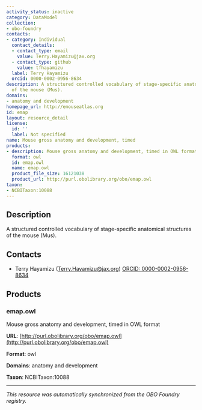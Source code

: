 ```yaml
---
activity_status: inactive
category: DataModel
collection:
- obo-foundry
contacts:
- category: Individual
  contact_details:
  - contact_type: email
    value: Terry.Hayamizu@jax.org
  - contact_type: github
    value: tfhayamizu
  label: Terry Hayamizu
  orcid: 0000-0002-0956-8634
description: A structured controlled vocabulary of stage-specific anatomical structures
  of the mouse (Mus).
domains:
- anatomy and development
homepage_url: http://emouseatlas.org
id: emap
layout: resource_detail
license:
  id: ''
  label: Not specified
name: Mouse gross anatomy and development, timed
products:
- description: Mouse gross anatomy and development, timed in OWL format
  format: owl
  id: emap.owl
  name: emap.owl
  product_file_size: 16121038
  product_url: http://purl.obolibrary.org/obo/emap.owl
taxon:
- NCBITaxon:10088
---
```

## Description

A structured controlled vocabulary of stage-specific anatomical structures of the mouse (Mus).

## Contacts

- Terry Hayamizu (Terry.Hayamizu@jax.org) [ORCID: 0000-0002-0956-8634](https://orcid.org/0000-0002-0956-8634)

## Products

### emap.owl

Mouse gross anatomy and development, timed in OWL format

**URL**: [http://purl.obolibrary.org/obo/emap.owl](http://purl.obolibrary.org/obo/emap.owl)

**Format**: owl

**Domains**: anatomy and development

**Taxon**: NCBITaxon:10088

---

*This resource was automatically synchronized from the OBO Foundry registry.*
